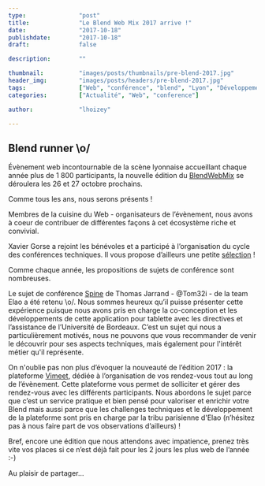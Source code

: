 ```yaml
---
type:               "post"
title:              "Le Blend Web Mix 2017 arrive !"
date:               "2017-10-18"
publishdate:        "2017-10-18"
draft:              false

description:        ""

thumbnail:          "images/posts/thumbnails/pre-blend-2017.jpg"
header_img:         "images/posts/headers/pre-blend-2017.jpg"
tags:               ["Web", "conférence", "blend", "Lyon", "Développement", "Design", "Business"]
categories:         ["Actualité", "Web", "conference"]

author:             "lhoizey"

---
```

## Blend runner \o/

Évènement web incontournable de la scène lyonnaise accueillant chaque année plus de 1 800 participants, la nouvelle édition du [BlendWebMix](http://www.blendwebmix.com/) se déroulera les 26 et 27 octobre prochains.

Comme tous les ans, nous serons présents !

Membres de la cuisine du Web - organisateurs de l’évènement, nous avons à coeur de contribuer de différentes façons à cet écosystème riche et convivial.

Xavier Gorse a rejoint les bénévoles et a participé à l’organisation du cycle des conférences techniques. Il vous propose d’ailleurs une petite [sélection](http://www.blendwebmix.com/selection-tech-de-xavier-gorse/) !

Comme chaque année, les propositions de sujets de conférence sont nombreuses.

Le sujet de conférence [Spine](https://www.elao.com/fr/etudes-de-cas/spine/) de Thomas Jarrand - @Tom32i - de la team Elao a été retenu \o/. Nous sommes heureux qu’il puisse présenter cette expérience puisque nous avons pris en charge la co-conception et les développements de cette application pour tablette avec les directives et l’assistance de l’Université de Bordeaux.
C’est un sujet qui nous a particulièrement motivés, nous ne pouvons que vous recommander de venir le découvrir pour ses aspects techniques, mais également pour l'intérêt métier qu'il représente.

On n'oublie pas non plus d’évoquer la nouveauté de l’édition 2017 : la plateforme [Vimeet](https://www.elao.com/fr/etudes-de-cas/vimeet/), dédiée à l’organisation de vos rendez-vous tout au long de l’évènement. Cette plateforme vous permet de solliciter et gérer des rendez-vous avec les différents participants.
Nous abordons le sujet parce que c’est un service pratique et bien pensé pour valoriser et enrichir votre Blend mais aussi parce que les challenges techniques et le développement de la plateforme sont pris en charge par la tribu parisienne d'Elao (n’hésitez pas à nous faire part de vos observations d’ailleurs) !

Bref, encore une édition que nous attendons avec impatience, prenez très vite vos places si ce n’est déjà fait pour les 2 jours les plus web de l’année :-)

Au plaisir de partager...
